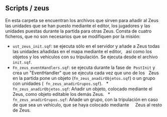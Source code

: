 ## Scripts / zeus

En esta carpeta se encuentran los archivos que sirven para añadir al Zeus las unidades que se han puesto mediante el editor,
los jugadores y las unidades puestas durante la partida para otras Zeus. Consta de cuatro ficheros, que no son necesarios que
se modifiquen por la misión:

* `ust_zeus_init.sqf`: se ejecuta sólo en el servidor y añade a Zeus todas las unidades añadidas en el mapa mediante el editor,
  así como los objetos y los vehículos con su tripulación. Se ejecuta desde el archivo `init.sqf`.
* `Fn_zeus_eventHandlers.sqf`: se ejecuta durante la fase de` PostInit` y crea un "EventHandler" que se ejecuta cada vez que uno de los
  Zeus en la partida pone un objeto (`fn_zeus_anadirObjetos.sqf`) o un grupo con unidades (` fn_zeus_anadirGrupos.sqf`).
  * `fn_zeus_anadirObjetos.sqf`: Añadir un objeto, colocado mediante el Zeus, como objeto editable los demás Zeus.
  * `fn_zeus_anadirGrupos.sqf`: Añade un grupo, con la tripulación en caso de que sea un vehículo, que se haya colocado mediante
    Zeus al resto de Zeus.

